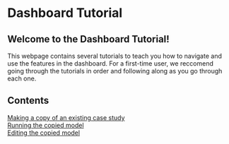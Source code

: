 <h1>Dashboard Tutorial</h1>

<h2>Welcome to the Dashboard Tutorial!</h2>

<p>
    This webpage contains several tutorials to teach you how to navigate and use the features in the dashboard. For a first-time user, we reccomend going through the tutorials in order and following along as you go through each one. 
</p>


<h2>Contents</h2>

<a href="/ADAM_Documentation/dashboard_copy_model.html">Making a copy of an existing case study</a>
<br>
<a href="/ADAM_Documentation/dashboard_run_model.html">Running the copied model</a>
<br>
<a href="/ADAM_Documentation/dashboard_edit_model.html">Editing the copied model</a>





<!-- 
    Tutorials Need to Make: 

    Using published case studies to make a model 
    Making your own model from scratch 
    Using the visualization tool
    Using the technology database 
    Using the product database 
-->